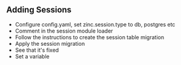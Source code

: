 ## Adding Sessions
* Configure config.yaml, set zinc.session.type to db, postgres etc
* Comment in the session module loader
* Follow the instructions to create the session table migration
* Apply the session migration
* See that it's fixed
* Set a variable
